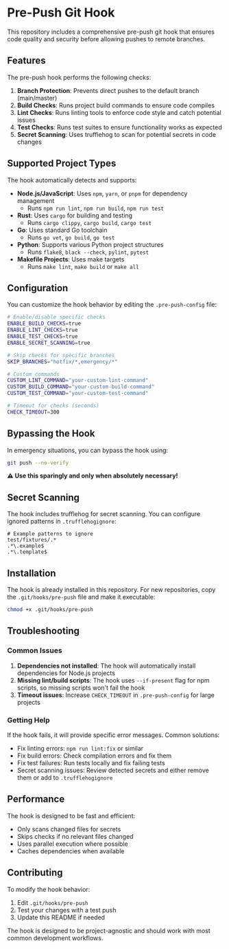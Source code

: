 # Pre-Push Git Hook

This repository includes a comprehensive pre-push git hook that ensures code quality and security before allowing pushes to remote branches.

## Features

The pre-push hook performs the following checks:

1. **Branch Protection**: Prevents direct pushes to the default branch (main/master)
2. **Build Checks**: Runs project build commands to ensure code compiles
3. **Lint Checks**: Runs linting tools to enforce code style and catch potential issues
4. **Test Checks**: Runs test suites to ensure functionality works as expected
5. **Secret Scanning**: Uses trufflehog to scan for potential secrets in code changes

## Supported Project Types

The hook automatically detects and supports:

- **Node.js/JavaScript**: Uses `npm`, `yarn`, or `pnpm` for dependency management
  - Runs `npm run lint`, `npm run build`, `npm run test`
- **Rust**: Uses `cargo` for building and testing
  - Runs `cargo clippy`, `cargo build`, `cargo test`
- **Go**: Uses standard Go toolchain
  - Runs `go vet`, `go build`, `go test`
- **Python**: Supports various Python project structures
  - Runs `flake8`, `black --check`, `pylint`, `pytest`
- **Makefile Projects**: Uses make targets
  - Runs `make lint`, `make build` or `make all`

## Configuration

You can customize the hook behavior by editing the `.pre-push-config` file:

```bash
# Enable/disable specific checks
ENABLE_BUILD_CHECKS=true
ENABLE_LINT_CHECKS=true
ENABLE_TEST_CHECKS=true
ENABLE_SECRET_SCANNING=true

# Skip checks for specific branches
SKIP_BRANCHES="hotfix/*,emergency/*"

# Custom commands
CUSTOM_LINT_COMMAND="your-custom-lint-command"
CUSTOM_BUILD_COMMAND="your-custom-build-command"
CUSTOM_TEST_COMMAND="your-custom-test-command"

# Timeout for checks (seconds)
CHECK_TIMEOUT=300
```

## Bypassing the Hook

In emergency situations, you can bypass the hook using:

```bash
git push --no-verify
```

**⚠️ Use this sparingly and only when absolutely necessary!**

## Secret Scanning

The hook includes trufflehog for secret scanning. You can configure ignored patterns in `.trufflehogignore`:

```
# Example patterns to ignore
test/fixtures/.*
.*\.example$
.*\.template$
```

## Installation

The hook is already installed in this repository. For new repositories, copy the `.git/hooks/pre-push` file and make it executable:

```bash
chmod +x .git/hooks/pre-push
```

## Troubleshooting

### Common Issues

1. **Dependencies not installed**: The hook will automatically install dependencies for Node.js projects
2. **Missing lint/build scripts**: The hook uses `--if-present` flag for npm scripts, so missing scripts won't fail the hook
3. **Timeout issues**: Increase `CHECK_TIMEOUT` in `.pre-push-config` for large projects

### Getting Help

If the hook fails, it will provide specific error messages. Common solutions:

- Fix linting errors: `npm run lint:fix` or similar
- Fix build errors: Check compilation errors and fix them
- Fix test failures: Run tests locally and fix failing tests
- Secret scanning issues: Review detected secrets and either remove them or add to `.trufflehogignore`

## Performance

The hook is designed to be fast and efficient:

- Only scans changed files for secrets
- Skips checks if no relevant files changed
- Uses parallel execution where possible
- Caches dependencies when available

## Contributing

To modify the hook behavior:

1. Edit `.git/hooks/pre-push`
2. Test your changes with a test push
3. Update this README if needed

The hook is designed to be project-agnostic and should work with most common development workflows.


